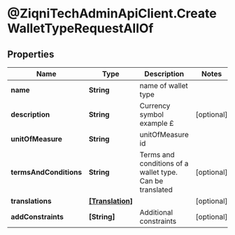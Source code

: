 # @ZiqniTechAdminApiClient.CreateWalletTypeRequestAllOf

## Properties

Name | Type | Description | Notes
------------ | ------------- | ------------- | -------------
**name** | **String** | name of wallet type | 
**description** | **String** | Currency symbol example £ | [optional] 
**unitOfMeasure** | **String** | unitOfMeasure id | 
**termsAndConditions** | **String** | Terms and conditions of a wallet type. Can be translated | [optional] 
**translations** | [**[Translation]**](Translation.md) |  | [optional] 
**addConstraints** | **[String]** | Additional constraints | [optional] 


